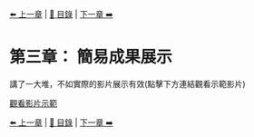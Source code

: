 [⬅️ 上一章](第二章.md) | [📖 目錄](README.md) | [下一章 ➡️](附錄A.md)
# **第三章： 簡易成果展示**
講了一大堆，不如實際的影片展示有效(點擊下方連結觀看示範影片)  


[觀看影片示範](https://youtu.be/ga9f5C9QN6M)


[⬅️ 上一章](第二章.md) | [📖 目錄](README.md) | [下一章 ➡️](附錄A.md)
